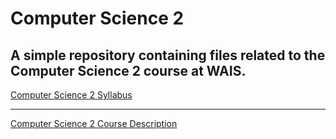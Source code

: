 # Computer Science 2
A simple repository containing files related to the Computer Science 2 course at WAIS.   
---

[Computer Science 2 Syllabus](https://github.com/Nicholas77/Computer-Science/blob/master/syllabus.md)

---
[Computer Science 2 Course Description](https://github.com/Nicholas77/Computer-Science/blob/master/Course-Description.md)
